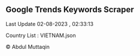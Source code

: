 

## Google Trends Keywords Scraper 
 
Last Update 02-08-2023 , 02:33:13

Country List :
VIETNAM.json



© Abdul Muttaqin 
